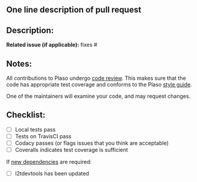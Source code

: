 ## One line description of pull request



## Description:


**Related issue (if applicable):** fixes #<plaso issue number here>

## Notes:
All contributions to Plaso undergo [code
review](https://github.com/log2timeline/plaso/wiki/Codereview). This makes sure
that the code has appropriate test coverage and conforms to the Plaso [style
guide](https://github.com/log2timeline/plaso/wiki/Style-guide).

One of the maintainers will examine your code, and may request changes.

## Checklist:
  - [ ] Local tests pass
  - [ ] Tests on TravisCI pass
  - [ ] Codacy passes (or flags issues that you think are acceptable)
  - [ ] Coveralls indicates test coverage is sufficient

If [new dependencies](https://github.com/log2timeline/plaso/wiki/Adding-a-new-dependency) are required:
 - [ ] l2tdevtools has been updated
